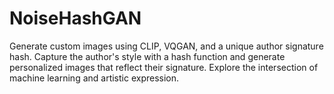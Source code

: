 # NoiseHashGAN
Generate custom images using CLIP, VQGAN, and a unique author signature hash. Capture the author's style with a hash function and generate personalized images that reflect their signature. Explore the intersection of machine learning and artistic expression.
